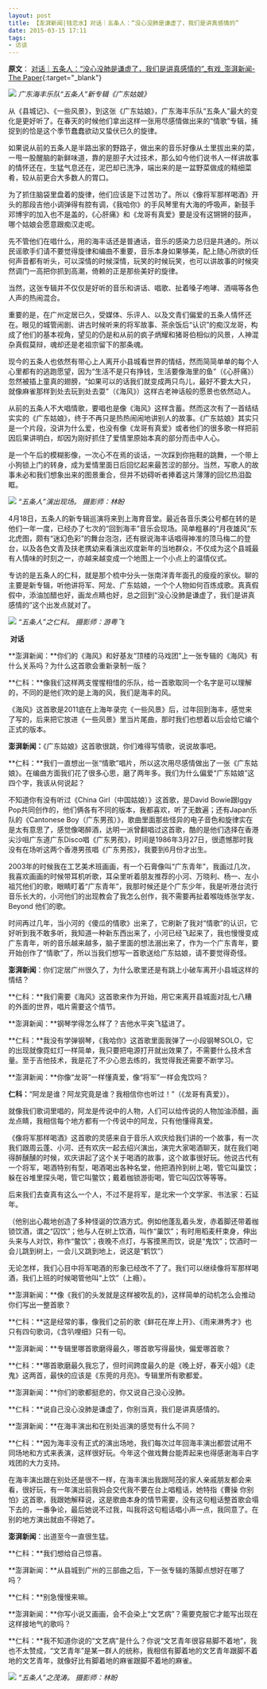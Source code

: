 ```yaml
---
layout: post
title: 【澎湃新闻|钱恋水】对话｜五条人：“没心没肺是谦虚了，我们是讲真感情的” 
date: 2015-03-15 17:11
tags:
- 访谈
---
```

**原文**：
[对话｜五条人：“没心没肺是谦虚了，我们是讲真感情的”_有戏_澎湃新闻-The Paper](https://www.thepaper.cn/newsDetail_forward_1311277){:target="_blank"}


![](http://image.thepaper.cn/www/image/4/291/525.jpg)
*广东海丰乐队“五条人”新专辑《广东姑娘》*

从《县城记》、《一些风景》，到这张《广东姑娘》，广东海丰乐队“五条人”最大的变化是更好听了。在春天的时候他们拿出这样一张用尽感情做出来的“情歌”专辑，捕捉到的恰是这个季节蠢蠢欲动又蛰伏已久的旋律。  

如果说从前的五条人是半路出家的野路子，做出来的音乐好像从土里拔出来的菜，一甩一股醒脑的新鲜味道，靠的是胆子大过技术，那么如今他们说书人一样讲故事的情怀还在，生猛气息还在，泥巴却已洗净，端出来的是一盆野菜做成的精细菜肴，较从前更合大多数人的胃口。  

为了抓住脑袋里盘着的旋律，他们应该是下过苦功了。所以《像将军那样喝酒》开头的那段吉他小调弹得有腔有调，《我哈你》的手风琴里有大海的呼吸声，新鼓手邓博宇的加入也不是盖的，《心肝痛》和《龙哥有真爱》要是没有这锵锵的鼓声，哪个姑娘会愿意跟痴汉走呢。  

先不管他们在唱什么，用的海丰话还是普通话，音乐的感染力总归是共通的。所以民谣歌手们请不要觉得旋律和编曲不重要，音乐本身如果够美，配上随心所欲的任何声音都有听头，可以深情的时候深情，玩笑的时候玩笑，也可以讲故事的时候突然调门一高把你抓到高潮，倚赖的正是那些美好的旋律。  

当然，这张专辑并不仅仅是好听的音乐和讲话、唱歌、扯着嗓子咆哮、酒嗝等各色人声的热闹混合。  

重要的是，在广州定居已久，受媒体、乐评人、以及文青们偏爱的五条人情怀还在。眼见的城管闹剧、讲古时候听来的将军故事、茶余饭后“认识”的痴汉龙哥，构成了他们的基本视角，望见的仍是和从前的疯子炳耀和猪哥伯相似的风景，人神混杂真假莫辩，魂却还是老祖宗留下的那条魂。  

现今的五条人也依然有带心上人离开小县城看世界的情结，然而简简单单的每个人心里都有的逃跑愿望，因为“生活不是只有挣钱，生活要像海里的鱼”（《心肝痛》）忽然被插上童真的翅膀，“如果可以的话我们就变成两只鸟儿，最好不要太大只，就像麻雀那样到处去玩到处去耍”（《海风》）这样古老神话般的愿景也依然动人。  

从前的五条人不大唱情歌，要唱也是像《海风》这样含蓄。然而这次有了一首结结实实的《广东姑娘》，终于不再只是热热闹闹地讲别人的故事。《广东姑娘》其实只是一个片段，没讲为什么爱，也没有像《龙哥有真爱》或者他们的很多歌一样把前因后果讲明白，却因为刚好抓住了爱情里原始本真的部分而击中人心。  

是一个午后的模糊影像，一次心不在焉的谈话，一次踩到你拖鞋的跳舞，一个带上小狗锁上门的转身，成为爱情里面日后回忆起来最苦涩的部分。当然，写歌人的故事未必和我们想象出来的图景重合，但并不妨碍听者捧着这片薄薄的回忆热泪盈眶。

![](http://image.thepaper.cn/www/image/4/291/528.jpg)
*“五条人”演出现场。 摄影师：林盼*  

4月18日，五条人的新专辑巡演将来到上海育音堂。最近各音乐类公号都在转的是他们一年一度，已经办了七次的“回到海丰”音乐会现场。简单粗暴的“月夜雄风”东北虎图，颇有“迷幻色彩”的舞台泡泡，还有据说海丰话唱得神准的顶马梅二的登台，以及各色文青及扶老携幼来看演出欢度新年的当地群众，不仅成为这个县城最有人情味的时刻之一，亦越来越变成一个地图上一个小点上的温情仪式。  

专访的是五条人的仁科，就是那个梳中分头一张南洋青年面孔的瘦瘦的家伙。聊的主要是新专辑，听他讲将军、阿龙、广东姑娘，一个个人物如何百炼成歌。真真假假中，添油加醋也好，画龙点睛也好，总之回到“没心没肺是谦虚了，我们是讲真感情的”这个出发点就对了。

![](http://image.thepaper.cn/www/image/4/291/527.jpg)
*“五条人”之仁科。 摄影师：游粤飞*  

 **对话**

**澎湃新闻：**你们的《海风》和好基友“顶楼的马戏团”上一张专辑的《海风》有什么关系吗？为什么这首歌会重新录制一版？  

**仁科：**像我们这样两支惺惺相惜的乐队，给一首歌取同一个名字是可以理解的，不同的是他们吹的是上海的风，我们是海丰的风。  

《海风》这首歌是2011底在上海年录完《一些风景》后，过年回到海丰，感觉来了写的，后来把它放进《一些风景》里当片尾曲，那时我们也想着以后会给它编个正式的版本。

**澎湃新闻：**《广东姑娘》这首歌很跳，你们难得写情歌，说说故事吧。  

**仁科：**我们一直想出一张“情歌”唱片，所以这次用尽感情做出了一张《广东姑娘》。在编曲方面我们花了很多心思，磨了两年多。我们为什么偏爱“广东姑娘”这四个字，我该从何说起？  

不知道你有没有听过《China Girl（中国姑娘）》这首歌，是David Bowie跟Iggy Pop共同创作的，他们俩各有不同的版本，我都喜欢，听了无数遍；还有Japan乐队的《Cantonese Boy（广东男孩）》，歌曲里面那些怪异的电子音色和旋律实在是太有意思了，感觉像喝醉酒，达明一派曾翻唱过这首歌，酷的是他们选择在香港尖沙咀广东道广东Disco唱《广东男孩》，时间是1986年3月27日，很遗憾那时我没有在场听这两个香港男孩唱《广东男孩》，我要到6月份才出生。  

2003年的时候我在工艺美术班画画，有一个石膏像叫“广东青年”，我画过几次，我喜欢画画的时候带耳机听歌，耳朵里听着朋友推荐的小河、万晓利、杨一、左小祖咒他们的歌，眼睛盯着“广东青年”，我那时候还是个广东少年，我是听港台流行音乐长大的，小河他们的出现教会了我怎么创作，我不需要再扯着喉咙练张学友、Beyond 他们的歌。  

时间再过几年，当小河的《傻瓜的情歌》出来了，它刷新了我对“情歌”的认识，它好听到我不敢多听，我知道一种新东西出来了，小河已经飞起来了，我也慢慢变成广东青年，听的音乐越来越多，脑子里面的想法溺出来了，作为一个广东青年，要开始创作了“情歌”了，所以当我们想写一首歌送给广东姑娘，请不要觉得奇怪。

**澎湃新闻**：你们定居广州很久了，为什么歌里还是有跳上小破车离开小县城这样的情结？  

**仁科：**我们需要《海风》这首歌来作为开始，用它来离开县城面对乱七八糟的外面的世界，唱片需要这个情节。

**澎湃新闻：**钢琴学得怎么样了？吉他水平突飞猛进了。  

**仁科：**我没有学弹钢琴，《我哈你》这首歌里面我弹了一小段钢琴SOLO，它的出现就像霓虹灯一样简单，我只要把电源打开就出效果了，不需要什么技术含量。至于吉他技术，我是花了不少心思去练的，我觉得我还需要不断学习。

**澎湃新闻：**你像“龙哥”一样懂真爱，像“将军”一样会鬼饮吗？  

**仁科：**“阿龙是谁？阿龙究竟是谁？我相信你也听过！”（《龙哥有真爱》）。  

就像我们歌词里唱的，阿龙是传说中的人物，人们可以给传说的人物加油添醋，画龙点睛，我相信每个地方都有一个传说中的阿龙，只有他懂得真爱。  

《像将军那样喝酒》这首歌的灵感来自于音乐人欢庆给我们讲的一个故事，有一次我们跟周云蓬、小河、还有欢庆一起去绍兴演出，演完大家喝酒聊天，就在我们喝得醉醺醺的时候，欢庆讲起了这个关于喝酒的故事，这个故事很好玩。他说古代有一个将军，喝酒特别有型，喝酒喝出各种名堂，他把酒拎到树上喝，管它叫巢饮；躲在谷堆里探头喝，管它叫鳖饮；戴着枷锁游街喝，管它叫囚饮等等等。  

后来我们去查真有这么一个人，不过不是将军，是北宋一个文学家、书法家：石延年。  

（他别出心裁地创造了多种怪诞的饮酒方式。例如他蓬乱着头发，赤着脚还带着枷锁饮酒，谓之“囚饮”；他与人在树上饮酒，叫作“巢饮”；有时用稻麦秆束身，伸出头来与人对饮，称作“鳖饮”；夜晚不点灯，与客摸黑而饮，说是“鬼饮”；饮酒时一会儿跳到树上，一会儿又跳到地上，说这是“鹤饮”）  

无论怎样，我们心目中将军喝酒的形象已经改不了了。我们可以继续像将军那样喝酒，我们上班的时候喝管他叫“上饮”（上瘾）。

**澎湃新闻：**像《我们的头发就是这样被吹乱的》，这样简单的动机怎么会推动你们写出一整首歌？  

**仁科：**这是经常的事，像我们之前的歌《鲜花在岸上开》、《雨来淋秀才》也只有四句歌词，《含叭哩细》只有一句。

**澎湃新闻：**专辑里哪首歌磨得最久，哪首歌写得最快，偏爱哪首歌？  

**仁科：**哪首歌磨最久我忘了，但时间跨度最久的是《晚上好，春天小姐》《走鬼》这两首，最快的应该是《东莞的月亮》。专辑里所有歌都爱。  

**澎湃新闻：**你们的歌都挺悲的，你又说自己没心没肺。  

**仁科：**说自己没心没肺是谦虚了，你别当真，我们是讲真感情的。

**澎湃新闻：**在海丰演出和在别处巡演的感觉有什么不同？  

**仁科：**因为海丰没有正式的演出场地，我们每次过年回海丰演出都尝试用不同场地和方式来表演，这样很好玩。今年这个做戏舞台能弄起来也得感谢海丰白字戏团的大力支持。  

在海丰演出跟在别处还是很不一样，在海丰演出我跟阿茂的家人亲戚朋友都会来看，很好玩，有一年演出前我妈会交代我不要在台上唱粗话，她特指《曹操 你别怕》这首歌，我跟她解释说，这是歌曲本身的情节需要，没有这句粗话整首歌会塌下去的，一番争论，最后她说不过我，叫我将这句粗话唱小声一点，我同意了。在别的地方演出就由不得她了。

**澎湃新闻**：出道至今一直很生猛。  

**仁科：**我们想给自己惊喜。

**澎湃新闻：**从县城到广州的三部曲之后，下一张专辑的落脚点想好在哪了吗？  

**仁科：**别急慢慢来嘛。

**澎湃新闻：**你写小说又画画，会不会染上“文艺病”？需要克服它才能写出现在这样接地气的歌吗？  

**仁科：**我不知道你说的“文艺病”是什么？你说“文艺青年很容易脚不着地”，我也不太赞成，“文艺青年”是某一群人的统称，我相信有脚着地的文艺青年跟脚不着地的文艺青年，就像好比有脚着地的麻雀跟脚不着地的麻雀。

![](http://image.thepaper.cn/www/image/4/291/526.jpg)
*“五条人”之茂涛。 摄影师：林盼*